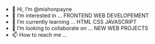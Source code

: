 - 👋 Hi, I’m @mishonpayne
- 👀 I’m interested in ... FRONTEND WEB DEVELOPEMENT
- 🌱 I’m currently learning ... HTML CSS JAVASCRIPT
- 💞️ I’m looking to collaborate on ... NEW WEB PROJECTS
- 📫 How to reach me ...

<!---
mishonpayne/mishonpayne is a ✨ special ✨ repository because its `README.md` (this file) appears on your GitHub profile.
You can click the Preview link to take a look at your changes.
--->
